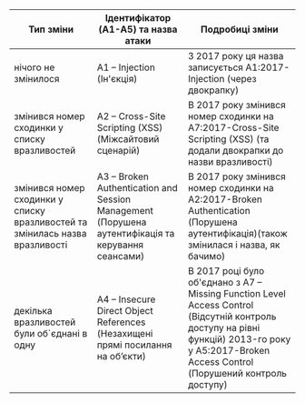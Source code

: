 |Тип зміни|Ідентифікатор (A1-A5) та назва атаки|Подробиці зміни|
|---------------|----------------------|---------------|
|нічого не змінилося| A1 – Injection (Ін'єкція) | З 2017 року ця назва записується A1:2017-Injection (через двокрапку)|
|змінився номер сходинки у списку вразливостей| A2 – Cross-Site Scripting (XSS) (Міжсайтовий сценарій)| В 2017 року змінився номер сходинки на A7:2017-Cross-Site Scripting (XSS) (та додали двокрапки до назви вразливості)|
|змінився номер сходинки у списку вразливостей та змінилась назва вразливості| A3 – Broken Authentication and Session Management (Порушена аутентифікація та керування сеансами)| В 2017 року змінився номер сходинки на A2:2017-Broken Authentication (Порушена аутентифікація)(також змінилася і назва, як бачимо)|
|декілька вразливостей були об`єднані в одну| A4 – Insecure Direct Object References (Незахищені прямі посилання на об’єкти)| В 2017 році було об'єднано з A7 – Missing Function Level Access Control (Відсутній контроль доступу на рівні функцій) 2013-го року у A5:2017-Broken Access Control (Порушений контроль доступу) |

